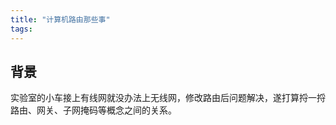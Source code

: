 ```yaml
---
title: "计算机路由那些事"
tags: 
---
```

## 背景

实验室的小车接上有线网就没办法上无线网，修改路由后问题解决，遂打算捋一捋路由、网关、子网掩码等概念之间的关系。

<!--more-->